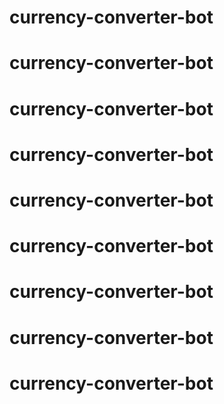 # currency-converter-bot
# currency-converter-bot
# currency-converter-bot
# currency-converter-bot
# currency-converter-bot
# currency-converter-bot
# currency-converter-bot
# currency-converter-bot
# currency-converter-bot
